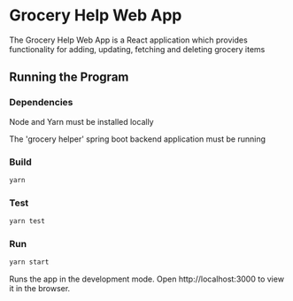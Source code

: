 # Grocery Help Web App

The Grocery Help Web App is a React application which provides functionality for adding, updating, fetching and deleting grocery items


## Running the Program

### Dependencies
Node and Yarn must be installed locally

The 'grocery helper' spring boot backend application must be running

### Build
```sh
yarn
```

### Test
```sh
yarn test
```

### Run
```sh
yarn start
```

Runs the app in the development mode.
Open http://localhost:3000 to view it in the browser.


